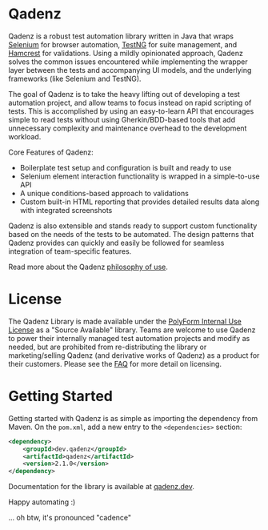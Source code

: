 # Qadenz

Qadenz is a robust test automation library written in Java that wraps [Selenium](https://www.selenium.dev/) for browser
automation, [TestNG](https://testng.org) for suite management, and [Hamcrest](http://hamcrest.org/JavaHamcrest/) for
validations. Using a mildly opinionated approach, Qadenz solves the common issues encountered while implementing the
wrapper layer between the tests and accompanying UI models, and the underlying frameworks (like Selenium and TestNG).

The goal of Qadenz is to take the heavy lifting out of developing a test automation project, and allow teams to focus
instead on rapid scripting of tests. This is accomplished by using an easy-to-learn API that encourages simple to read
tests without using Gherkin/BDD-based tools that add unnecessary complexity and maintenance overhead to the development
workload.

Core Features of Qadenz:

- Boilerplate test setup and configuration is built and ready to use
- Selenium element interaction functionality is wrapped in a simple-to-use API
- A unique conditions-based approach to validations
- Custom built-in HTML reporting that provides detailed results data along with integrated screenshots

Qadenz is also extensible and stands ready to support custom functionality based on the needs of the tests to be
automated. The design patterns that Qadenz provides can quickly and easily be followed for seamless integration of
team-specific features.

Read more about the Qadenz [philosophy of use](https://qadenz.dev/overview/philosophy-of-use/).

# License

The Qadenz Library is made available under
the [PolyForm Internal Use License](https://polyformproject.org/licenses/internal-use/1.0.0/) as a "Source Available"
library. Teams are welcome to use Qadenz to power their internally managed test automation projects and modify as
needed, but are prohibited from re-distributing the library or marketing/selling Qadenz (and derivative works of Qadenz)
as a product for their customers. Please see the [FAQ](https://qadenz.dev/faq/) for more detail on
licensing.

# Getting Started

Getting started with Qadenz is as simple as importing the dependency from Maven. On the `pom.xml`, add a new entry to
the `<dependencies>` section:

```xml
<dependency>
    <groupId>dev.qadenz</groupId>
    <artifactId>qadenz</artifactId>
    <version>2.1.0</version>
</dependency>
```

Documentation for the library is available at [qadenz.dev](http://qadenz.dev).

Happy automating :)

... oh btw, it's pronounced "cadence"
